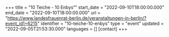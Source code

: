 +++
title = "10 Teiche - 10 Enbys“"
start_date = "2022-09-10T18:00:00.000"
end_date = "2022-09-10T18:00:00.000"
url = "https://www.landesfrauenrat-berlin.de/veranstaltungen-in-berlin/?event_id1=6215"
identifier = "10-teiche-10-enbys"
type = "event"
updated = "2022-09-05T21:53:30.000"
languages = []
[contact]
+++